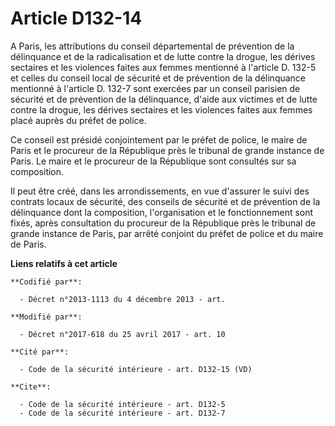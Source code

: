 # Article D132-14

A Paris, les attributions du conseil départemental de prévention de la délinquance et de la radicalisation et de lutte contre
la drogue, les dérives sectaires et les violences faites aux femmes mentionné à l'article D. 132-5 et celles du conseil local
de sécurité et de prévention de la délinquance mentionné à l'article D. 132-7 sont exercées par un conseil parisien de
sécurité et de prévention de la délinquance, d'aide aux victimes et de lutte contre la drogue, les dérives sectaires et les
violences faites aux femmes placé auprès du préfet de police.

Ce conseil est présidé conjointement par le préfet de police, le maire de Paris et le procureur de la République près le
tribunal de grande instance de Paris. Le maire et le procureur de la République sont consultés sur sa composition.

Il peut être créé, dans les arrondissements, en vue d'assurer le suivi des contrats locaux de sécurité, des conseils de
sécurité et de prévention de la délinquance dont la composition, l'organisation et le fonctionnement sont fixés, après
consultation du procureur de la République près le tribunal de grande instance de Paris, par arrêté conjoint du préfet de
police et du maire de Paris.

**Liens relatifs à cet article**

	**Codifié par**:

	  - Décret n°2013-1113 du 4 décembre 2013 - art.

	**Modifié par**:

	  - Décret n°2017-618 du 25 avril 2017 - art. 10

	**Cité par**:

	  - Code de la sécurité intérieure - art. D132-15 (VD)

	**Cite**:

	  - Code de la sécurité intérieure - art. D132-5
	  - Code de la sécurité intérieure - art. D132-7
